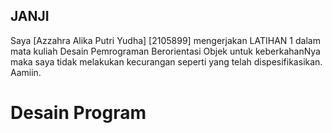 ## JANJI
Saya [Azzahra Alika Putri Yudha] [2105899]
mengerjakan LATIHAN 1 dalam mata kuliah Desain Pemrograman Berorientasi Objek
untuk keberkahanNya maka saya tidak melakukan kecurangan seperti yang telah dispesifikasikan.
Aamiin.

# Desain Program
